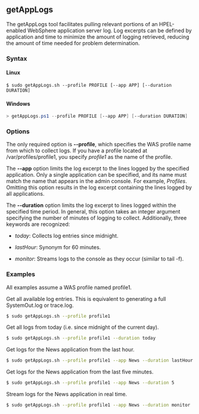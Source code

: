 ## getAppLogs

The getAppLogs tool facilitates pulling relevant portions of an HPEL-enabled WebSphere application server log. Log excerpts 
can be defined by application and time to minimize the amount of logging retrieved, reducing the amount of time needed for
problem determination.

### Syntax

#### Linux
```shell
$ sudo getAppLogs.sh --profile PROFILE [--app APP] [--duration DURATION]
```

#### Windows
```PowerShell
> getAppLogs.ps1 --profile PROFILE [--app APP] [--duration DURATION]
```

### Options

The only required option is **--profile**, which specifies the WAS profile name from which to collect logs. If you have a 
profile located at /var/profiles/profile1, you specify _profile1_ as the name of the profile.

The **--app** option limits the log excerpt to the lines logged by the specified application. Only a single application can 
be specified, and its name must match the name that appears in the admin console. For example, _Profiles_. Omitting this 
option results in the log excerpt containing the lines logged by all applications.

The **--duration** option limits the log excerpt to lines logged within the specified time period. In general, this option
takes an integer argument specifying the number of minutes of logging to collect. Additionally, three keywords are 
recognized:

- _today_: Collects log entries since midnight.

- _lastHour_: Synonym for 60 minutes.

- _monitor_: Streams logs to the console as they occur (similar to tail -f).

### Examples

All examples assume a WAS profile named profile1.

Get all available log entries. This is equivalent to generating a full SystemOut.log or trace.log.

```Bash
$ sudo getAppLogs.sh --profile profile1
```

Get all logs from today (i.e. since midnight of the current day).

```Bash
$ sudo getAppLogs.sh --profile profile1 --duration today
```

Get logs for the News application from the last hour.

```Bash
$ sudo getAppLogs.sh --profile profile1 --app News --duration lastHour
```

Get logs for the News application from the last five minutes.

```Bash
$ sudo getAppLogs.sh --profile profile1 --app News --duration 5
```

Stream logs for the News application in real time.

```Bash
$ sudo getAppLogs.sh --profile profile1 --app News --duration monitor